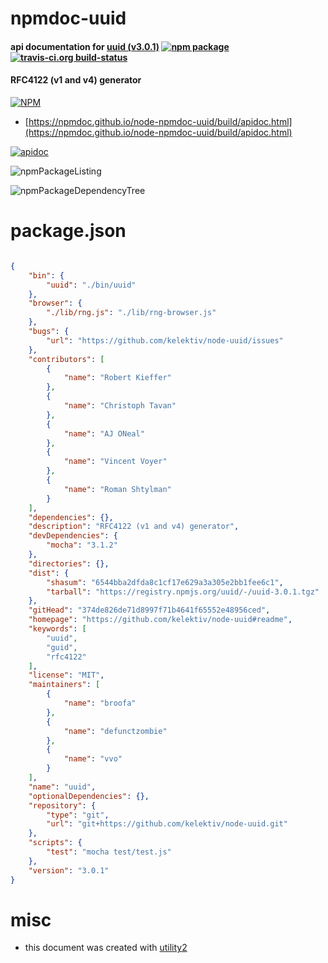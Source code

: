 # npmdoc-uuid

#### api documentation for  [uuid (v3.0.1)](https://github.com/kelektiv/node-uuid#readme)  [![npm package](https://img.shields.io/npm/v/npmdoc-uuid.svg?style=flat-square)](https://www.npmjs.org/package/npmdoc-uuid) [![travis-ci.org build-status](https://api.travis-ci.org/npmdoc/node-npmdoc-uuid.svg)](https://travis-ci.org/npmdoc/node-npmdoc-uuid)

#### RFC4122 (v1 and v4) generator

[![NPM](https://nodei.co/npm/uuid.png?downloads=true&downloadRank=true&stars=true)](https://www.npmjs.com/package/uuid)

- [https://npmdoc.github.io/node-npmdoc-uuid/build/apidoc.html](https://npmdoc.github.io/node-npmdoc-uuid/build/apidoc.html)

[![apidoc](https://npmdoc.github.io/node-npmdoc-uuid/build/screenCapture.buildCi.browser.%252Ftmp%252Fbuild%252Fapidoc.html.png)](https://npmdoc.github.io/node-npmdoc-uuid/build/apidoc.html)

![npmPackageListing](https://npmdoc.github.io/node-npmdoc-uuid/build/screenCapture.npmPackageListing.svg)

![npmPackageDependencyTree](https://npmdoc.github.io/node-npmdoc-uuid/build/screenCapture.npmPackageDependencyTree.svg)



# package.json

```json

{
    "bin": {
        "uuid": "./bin/uuid"
    },
    "browser": {
        "./lib/rng.js": "./lib/rng-browser.js"
    },
    "bugs": {
        "url": "https://github.com/kelektiv/node-uuid/issues"
    },
    "contributors": [
        {
            "name": "Robert Kieffer"
        },
        {
            "name": "Christoph Tavan"
        },
        {
            "name": "AJ ONeal"
        },
        {
            "name": "Vincent Voyer"
        },
        {
            "name": "Roman Shtylman"
        }
    ],
    "dependencies": {},
    "description": "RFC4122 (v1 and v4) generator",
    "devDependencies": {
        "mocha": "3.1.2"
    },
    "directories": {},
    "dist": {
        "shasum": "6544bba2dfda8c1cf17e629a3a305e2bb1fee6c1",
        "tarball": "https://registry.npmjs.org/uuid/-/uuid-3.0.1.tgz"
    },
    "gitHead": "374de826de71d8997f71b4641f65552e48956ced",
    "homepage": "https://github.com/kelektiv/node-uuid#readme",
    "keywords": [
        "uuid",
        "guid",
        "rfc4122"
    ],
    "license": "MIT",
    "maintainers": [
        {
            "name": "broofa"
        },
        {
            "name": "defunctzombie"
        },
        {
            "name": "vvo"
        }
    ],
    "name": "uuid",
    "optionalDependencies": {},
    "repository": {
        "type": "git",
        "url": "git+https://github.com/kelektiv/node-uuid.git"
    },
    "scripts": {
        "test": "mocha test/test.js"
    },
    "version": "3.0.1"
}
```



# misc
- this document was created with [utility2](https://github.com/kaizhu256/node-utility2)
